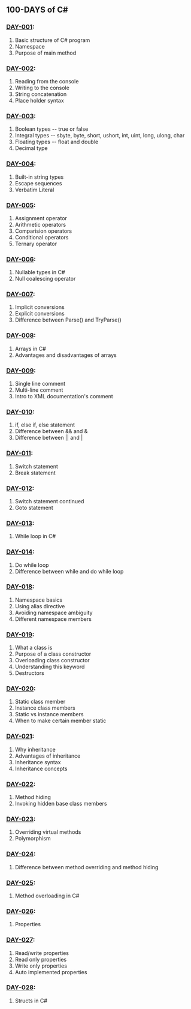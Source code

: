 ## 100-DAYS of C#

### [DAY-001](./DAY-001):
1. Basic structure of C# program
2. Namespace
3. Purpose of main method

### [DAY-002](./DAY-002):
1. Reading from the console
2. Writing to the console
3. String concatenation
4. Place holder syntax

### [DAY-003](./DAY-003):
1. Boolean types -- true or false
2. Integral types -- sbyte, byte, short, ushort, int, uint, long, ulong, char
3. Floating types -- float and double
4. Decimal type

### [DAY-004](./DAY-004):
1. Built-in string types
2. Escape sequences
3. Verbatim Literal

### [DAY-005](./DAY-005):
1. Assignment operator
2. Arithmetic operators
3. Comparision operators
4. Conditional operators
5. Ternary operator

### [DAY-006](./DAY-006):
1. Nullable types in C#
2. Null coalescing operator

### [DAY-007](./DAY-007):
1. Implicit conversions
2. Explicit conversions
3. Difference between Parse() and TryParse()

### [DAY-008](./DAY-008):
1. Arrays in C#
2. Advantages and disadvantages of arrays

### [DAY-009](./DAY-009):
1. Single line comment
2. Multi-line comment
3. Intro to XML documentation's comment

### [DAY-010](./DAY-010):
1. if, else if, else statement
2. Difference between && and &
3. Difference between || and |

### [DAY-011](./DAY-011):
1. Switch statement
2. Break statement

### [DAY-012](./DAY-012):
1. Switch statement continued
2. Goto statement

### [DAY-013](./DAY-013):
1. While loop in C#

### [DAY-014](./DAY-014):
1. Do while loop
2. Difference between while and do while loop

### [DAY-018](./DAY-018):
1. Namespace basics
2. Using alias directive
3. Avoiding namespace ambiguity
4. Different namespace members

### [DAY-019](./DAY-019):
1. What a class is
2. Purpose of a class constructor
3. Overloading class constructor
4. Understanding this keyword
5. Destructors

### [DAY-020](./DAY-020):
1. Static class member
2. Instance class members
3. Static vs instance members
4. When to make certain member static

### [DAY-021](./DAY-021):
1. Why inheritance
2. Advantages of inheritance
3. Inheritance syntax
4. Inheritance concepts

### [DAY-022](./DAY-022):
1. Method hiding
2. Invoking hidden base class members

### [DAY-023](./DAY-023):
1. Overriding virtual methods
2. Polymorphism

### [DAY-024](./DAY-024):
1. Difference between method overriding and method hiding

### [DAY-025](./DAY-025):
1. Method overloading in C#

### [DAY-026](./DAY-026):
1. Properties

### [DAY-027](./DAY-027):
1. Read/write properties
2. Read only properties
3. Write only properties
4. Auto implemented properties

### [DAY-028](./DAY-028):
1. Structs in C#

